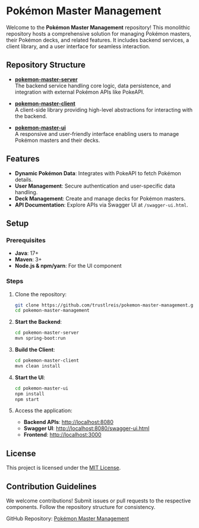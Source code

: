 # Pokémon Master Management

Welcome to the **Pokémon Master Management** repository! This monolithic repository hosts a comprehensive solution for managing Pokémon masters, their Pokémon decks, and related features. It includes backend services, a client library, and a user interface for seamless interaction.


## Repository Structure

- **[pokemon-master-server](pokemon-master-server/)**  
  The backend service handling core logic, data persistence, and integration with external Pokémon APIs like PokeAPI.

- **[pokemon-master-client](pokemon-master-client/)**  
  A client-side library providing high-level abstractions for interacting with the backend.

- **[pokemon-master-ui](pokemon-master-ui/)**  
  A responsive and user-friendly interface enabling users to manage Pokémon masters and their decks.


## Features

- **Dynamic Pokémon Data**: Integrates with PokeAPI to fetch Pokémon details.
- **User Management**: Secure authentication and user-specific data handling.
- **Deck Management**: Create and manage decks for Pokémon masters.
- **API Documentation**: Explore APIs via Swagger UI at `/swagger-ui.html`.


## Setup

### Prerequisites
- **Java**: 17+
- **Maven**: 3+
- **Node.js & npm/yarn**: For the UI component

### Steps
1. Clone the repository:
   ```bash
   git clone https://github.com/trustlreis/pokemon-master-management.git
   cd pokemon-master-management
   ```

2. **Start the Backend**:
   ```bash
   cd pokemon-master-server
   mvn spring-boot:run
   ```

3. **Build the Client**:
   ```bash
   cd pokemon-master-client
   mvn clean install
   ```

4. **Start the UI**:
   ```bash
   cd pokemon-master-ui
   npm install
   npm start
   ```

5. Access the application:
   - **Backend APIs**: [http://localhost:8080](http://localhost:8080)
   - **Swagger UI**: [http://localhost:8080/swagger-ui.html](http://localhost:8080/swagger-ui.html)
   - **Frontend**: [http://localhost:3000](http://localhost:3000)


## License

This project is licensed under the [MIT License](LICENSE.md).


## Contribution Guidelines

We welcome contributions! Submit issues or pull requests to the respective components. Follow the repository structure for consistency.

GitHub Repository: [Pokémon Master Management](https://github.com/trustlreis/pokemon-master-management)